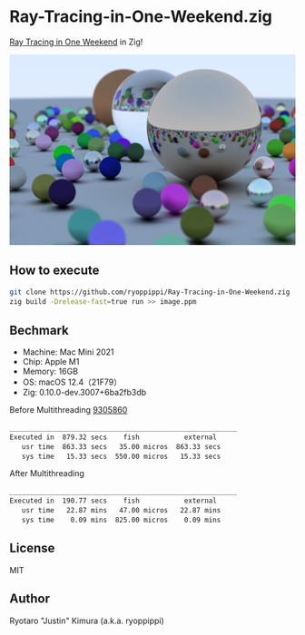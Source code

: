 # Ray-Tracing-in-One-Weekend.zig

[Ray Tracing in One Weekend](https://raytracing.github.io/books/RayTracingInOneWeekend.html) in Zig!

![final image](./image/png/image131.png)

## How to execute

```sh
git clone https://github.com/ryoppippi/Ray-Tracing-in-One-Weekend.zig
zig build -Drelease-fast=true run >> image.ppm
```

## Bechmark

- Machine: Mac Mini 2021
- Chip: Apple M1
- Memory: 16GB
- OS: macOS 12.4（21F79）
- Zig: 0.10.0-dev.3007+6ba2fb3db

Before Multithreading [9305860](https://github.com/ryoppippi/Ray-Tracing-in-One-Weekend.zig/tree/week1.2)

```sh
________________________________________________________
Executed in  879.32 secs    fish           external
   usr time  863.33 secs   35.00 micros  863.33 secs
   sys time   15.33 secs  550.00 micros   15.33 secs
```

After Multithreading

```sh
________________________________________________________
Executed in  190.77 secs    fish           external
   usr time   22.87 mins   47.00 micros   22.87 mins
   sys time    0.09 mins  825.00 micros    0.09 mins
```

## License

MIT

## Author

Ryotaro "Justin" Kimura (a.k.a. ryoppippi)
